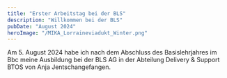 ```yaml
---
title: "Erster Arbeitstag bei der BLS"
description: "Willkommen bei der BLS"
pubDate: "August 2024"
heroImage: "/MIKA_Lorraineviadukt_Winter.png"
---
```


Am 5. August 2024 habe ich nach dem Abschluss des Basislehrjahres im Bbc meine Ausbildung bei der BLS AG in der Abteilung Delivery & Support BTOS von Anja Jentschangefangen.
